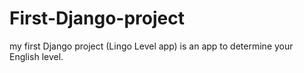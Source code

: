 # First-Django-project
my first Django project  (Lingo Level app) is an app to determine your English level.
